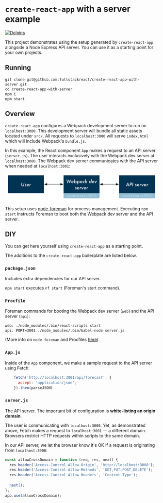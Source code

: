 # `create-react-app` with a server example

 [![Dolpins](https://cdn.rawgit.com/fullstackio/cq/master/doc/readme/dolphins-badge-ff00ff.svg)](https://www.fullstackreact.com)

This project demonstrates using the setup generated by `create-react-app` alongside a Node Express API server. You can use it as a starting point for your own projects.

## Running

```
git clone git@github.com:fullstackreact/create-react-app-with-server.git
cd create-react-app-with-server
npm i
npm start
```

## Overview

`create-react-app` configures a Webpack development server to run on `localhost:3000`. This development server will bundle all static assets located under `src/`. All requests to `localhost:3000` will serve `index.html` which will include Webpack's `bundle.js`.

In this example, the React component `App` makes a request to an API server (`server.js`). The user interacts exclusively with the Webpack dev server at `localhost:3000`. The Webpack dev server communicates with the API server when needed at `localhost:3001`:

![Flow diagram](./flow-diagram.png)

This setup uses [node-foreman](https://github.com/strongloop/node-foreman) for process management. Executing `npm start` instructs Foreman to boot both the Webpack dev server and the API server.

## DIY

You can get here yourself using `create-react-app` as a starting point.

The additions to the `create-react-app` boilerplate are listed below.

### `package.json`

Includes extra dependencies for our API server.

`npm start` executes `nf start` (Foreman's start command).

### `Procfile`

Foreman commands for booting the Webpack dev server (`web`) and the API server (`api`):

```
web: ./node_modules/.bin/react-scripts start
api: PORT=3001 ./node_modules/.bin/babel-node server.js
```

(More info on `node-foreman` and Procfiles [here](https://github.com/strongloop/node-foreman)).

### `App.js`

Inside of the `App` component, we make a sample request to the API server using Fetch:

```javascript
    fetch('http://localhost:3001/api/forecast', {
      accept: 'application/json',
    }).then(parseJSON)
```

### `server.js`

The API server. The important bit of configuration is **white-listing an origin domain**.

The user is communicating with `localhost:3000`. Yet, as demonstrated above, Fetch makes a request to `localhost:3001` — a different domain. Browsers restrict HTTP requests within scripts to the same domain.

In our API server, we let the browser know it's OK if a request is originating from `localhost:3000`:

```javascript
const allowCrossDomain = function (req, res, next) {
  res.header('Access-Control-Allow-Origin', 'http://localhost:3000');
  res.header('Access-Control-Allow-Methods', 'GET,PUT,POST,DELETE');
  res.header('Access-Control-Allow-Headers', 'Content-Type');

  next();
};
app.use(allowCrossDomain);
```
